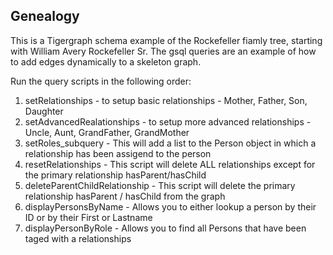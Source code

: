 ## Genealogy
This is a Tigergraph schema example of the Rockefeller fiamly tree, starting with William Avery Rockefeller Sr.
The gsql queries are an example of how to add edges dynamically to a skeleton graph.

Run the query scripts in the following order:
  1. setRelationships - to setup basic relationships - Mother, Father, Son, Daughter
  2. setAdvancedRealationships - to setup more advanced relationships - Uncle, Aunt, GrandFather, GrandMother
  3. setRoles_subquery - This will add a list to the Person object in which a relationship has been assigend to the person
  4. resetRelationships - This script will delete ALL relationships except for the primary relationship hasParent/hasChild
  5. deleteParentChildRelationship - This script will delete the primary relationship hasParent / hasChild from the graph
  6. displayPersonsByName - Allows you to either lookup a person by their ID or by their First or Lastname
  7. displayPersonByRole - Allows you to find all Persons that have been taged with a relationships
